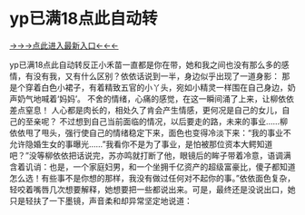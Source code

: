# yp已满18点此自动转

<a href="https://8h6e.com ">→→→点此进入最新入口←←←</a>


yp已满18点此自动转反正小禾苗一直都是你在带，她和我之间也没有那么多的感情，有没有我，又有什么区别？依依话说到一半，身边似乎出现了一道身影：
那是个穿着白色小裙子，有着精致五官的小丫头，宛如小精灵一样围在自己身边，奶声奶气地喊着‘妈妈’。
不舍的情绪，心痛的感觉，在这一瞬间涌了上来，让柳依依差点窒息！
人心都是肉长的，相处久了肯会产生情感，更何况是自己的女儿，自己的至亲呢？
不过想到自己当前面临的情况，以后要走的路，未来的事业……柳依依甩了甩头，强行使自己的情绪稳定下来，面色也变得冷淡下来：“我的事业不允许隐婚生女的事曝光……”我看你不是为了事业，是怕被那位资本大鳄知道吧？”没等柳依依把话说完，苏亦鸣就打断了他，眼镜后的眸子带着冷意，语调满含着讥诮：也是，一个家庭妇男，和一个坐拥千亿资产的超级富豪比，傻子都知道怎么选！有些事不是你想的那样，我没有做过任何对不起你的事。”依依面色复杂，轻咬着嘴唇几次想要解释，她想要把一些都说出来。可是，最终还是没说出口，她只是轻扶了一下墨镜，声音柔和却异常坚定地说道：
